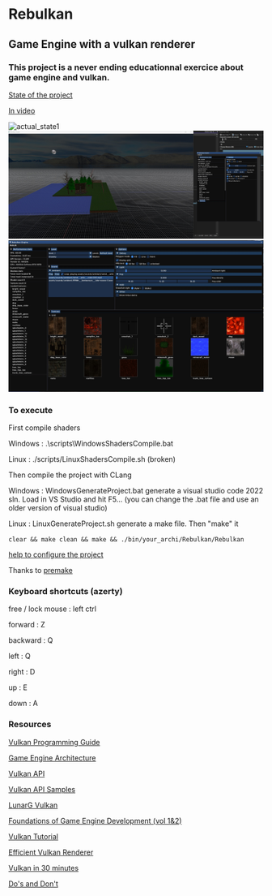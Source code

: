 # Rebulkan
## Game Engine with a vulkan renderer

### This project is a never ending educationnal exercice about game engine and vulkan.

[State of the project](https://github.com/galliume/rebulkan/projects/1)

[In video](https://www.youtube.com/watch?v=C7p9z6LhAig&list=PL4-Os8BWDCPmZt5HvJrSo6QDHkD9J4fJF)

![actual_state1](screenshots/fog_2.gif?raw=true "actual status")
![actual_state2](screenshots/grid.jpg?raw=true "actual status")
![actual_state3](screenshots/textures_list.jpg?raw=true "actual status")


### To execute 

First compile shaders

Windows : .\scripts\WindowsShadersCompile.bat

Linux   : ./scripts/LinuxShadersCompile.sh (broken)

Then compile the project with CLang

Windows : WindowsGenerateProject.bat generate a visual studio code 2022 sln. 
Load in VS Studio and hit F5... (you can change the .bat file and use an older version of visual studio)

Linux   : LinuxGenerateProject.sh generate a make file. Then "make" it
```
clear && make clean && make && ./bin/your_archi/Rebulkan/Rebulkan
```

[help to configure the project](https://github.com/galliume/rebulkan/wiki/Env-config)

Thanks to [premake](https://premake.github.io/)

### Keyboard shortcuts (azerty)

free / lock mouse : left ctrl

forward : Z 

backward : Q

left : Q

right : D

up : E

down : A

### Resources

[Vulkan Programming Guide](https://www.amazon.fr/Vulkan-Programming-Guide-Official-Learning/dp/0134464540/)

[Game Engine Architecture](https://www.amazon.fr/Engine-Architecture-Third-Jason-Gregory/dp/1138035459/)

[Vulkan API](https://www.khronos.org/registry/vulkan/specs/1.2-extensions/html/index.html)

[Vulkan API Samples](https://github.com/LunarG/VulkanSamples/tree/master/API-Samples)

[LunarG Vulkan](https://vulkan.lunarg.com/doc/sdk/1.2.162.1/linux/tutorial/html/00-intro.html)

[Foundations of Game Engine Development (vol 1&2)](https://foundationsofgameenginedev.com/)

[Vulkan Tutorial](https://vulkan-tutorial.com/)

[Efficient Vulkan Renderer](https://zeux.io/2020/02/27/writing-an-efficient-vulkan-renderer/)

[Vulkan in 30 minutes](https://renderdoc.org/vulkan-in-30-minutes.html)

[Do's and Don't](https://developer.nvidia.com/blog/vulkan-dos-donts/)
